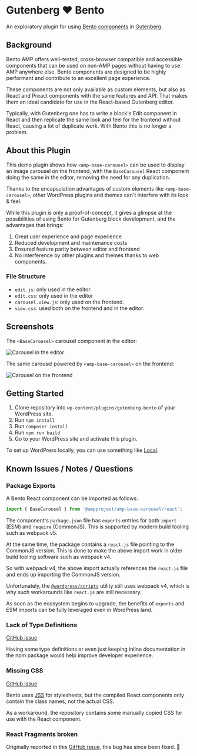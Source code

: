# Gutenberg ❤️ Bento

An exploratory plugin for using [Bento components](https://amp.dev/documentation/guides-and-tutorials/start/bento_guide/) in [Gutenberg](https://github.com/WordPress/gutenberg).

## Background

Bento AMP offers well-tested, cross-browser compatible and accessible components that can be used on non-AMP pages without having to use AMP anywhere else.
Bento components are designed to be highly performant and contribute to an excellent page experience.

These components are not only available as custom elements, but also as React and Preact components with the same features and API.
That makes them an ideal candidate for use in the React-based Gutenberg editor.

Typically, with Gutenberg one has to write a block's Edit component in React and then replicate the same look and feel for the frontend without React, causing a lot of duplicate work.
With Bento this is no longer a problem.

## About this Plugin

This demo plugin shows how `<amp-base-carousel>` can be used to display an image carousel on the frontend, with the `BaseCarousel` React component doing the same in the editor,
removing the need for any duplication.

Thanks to the encapsulation advantages of custom elements like `<amp-base-carousel>`, other WordPress plugins and themes can't interfere with its look & feel.

While this plugin is only a proof-of-concept, it gives a glimpse at the possibilities of using Bento for Gutenberg block development, and the advantages that brings:

1. Great user experience and page experience
2. Reduced development and maintenance costs
3. Ensured feature parity between editor and frontend
4. No interference by other plugins and themes thanks to web components.

### File Structure

* `edit.js`: only used in the editor.
* `edit.css`: only used in the editor
* `carousel.view.js`: only used on the frontend.
* `view.css`: used both on the frontend and in the editor.

## Screenshots

The `<BaseCarousel>` carousel component in the editor:

![Carousel in the editor](https://user-images.githubusercontent.com/841956/127545477-478adba4-c8e1-4a69-b3da-a58dabf375a7.png)

The same carousel powered by `<amp-base-carousel>` on the frontend:

![Carousel on the frontend](https://user-images.githubusercontent.com/841956/127545504-9fa725b6-a52f-43c1-9da6-af4f4b0a9c69.png)

## Getting Started

1. Clone repository into `wp-content/plugins/gutenberg-bento` of your WordPress site.
2. Run `npm install`
3. Run `composer install`
4. Run `npm run build`
5. Go to your WordPress site and activate this plugin.

To set up WordPress locally, you can use something like [Local](https://localwp.com/).

## Known Issues / Notes / Questions

### Package Exports

A Bento React component can be imported as follows:

```js
import { BaseCarousel } from '@ampproject/amp-base-carousel/react';
```

The component's `package.json` file has `exports` entries for both `import` (ESM) and `require` (CommonJS).
This is supported by modern build tooling such as webpack v5.

At the same time, the package contains a `react.js` file pointing to the CommonJS version.
This is done to make the above import work in older build tooling software such as webpack v4.

So with webpack v4, the above import actually references the `react.js` file and ends up importing the CommonJS version.

Unfortunately, the [`@wordpress/scripts`](https://npmjs.com/package/@wordpress/scripts) utility still uses webpack v4,
which is why such workarounds like `react.js` are still necessary.

As soon as the ecosystem begins to upgrade, the benefits of `exports` and ESM imports can be fully leveraged even in WordPress land.

### Lack of Type Definitions

[GitHub issue](https://github.com/ampproject/amphtml/issues/34206)

Having some type definitions or even just keeping inline documentation in the npm package would help improve developer experience. 

### Missing CSS

[GitHub issue](https://github.com/ampproject/amphtml/issues/35413)

Bento uses [JSS](https://cssinjs.org/) for stylesheets, but the compiled React components only contain the class names, not the actual CSS.

As a workaround, the repository contains some manually copied CSS for use with the React component.

### React Fragments broken

Originally reported in this [GitHub issue](https://github.com/ampproject/amphtml/issues/35412), this bug has since been fixed. 🎉
